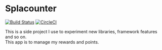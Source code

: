 # Splacounter

[![Build Status](https://www.bitrise.io/app/4747c31985fda043/status.svg?token=qTpjak6u8u3acG3sKJlyZw&branch=master)](https://www.bitrise.io/app/4747c31985fda043)
[![CircleCI](https://circleci.com/gh/kseito/Splacounter.svg?style=svg)](https://circleci.com/gh/kseito/Splacounter)

This is a side project I use to experiment new libraries, framework features and so on.  
This app is to manage my rewards and points.

